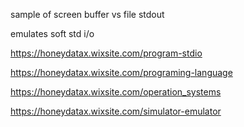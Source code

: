 sample of screen buffer vs file stdout

emulates soft std i/o


https://honeydatax.wixsite.com/program-stdio

https://honeydatax.wixsite.com/programing-language

https://honeydatax.wixsite.com/operation_systems

https://honeydatax.wixsite.com/simulator-emulator

